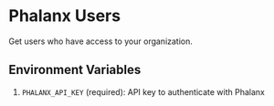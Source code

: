 # Phalanx Users

Get users who have access to your organization.

## Environment Variables

1. `PHALANX_API_KEY` (required): API key to authenticate with Phalanx
